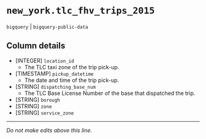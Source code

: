 # `new_york.tlc_fhv_trips_2015`
`bigquery` | `bigquery-public-data`

## Column details
* [INTEGER]   `location_id`
  - The TLC taxi zone of the trip pick-up.
* [TIMESTAMP] `pickup_datetime`
  - The date and time of the trip pick-up.
* [STRING]    `dispatching_base_num`
  - The TLC Base License Number of the base that dispatched the trip.
* [STRING]    `borough`
* [STRING]    `zone`
* [STRING]    `service_zone`

-------------------------------------------------------------------------------
*Do not make edits above this line.*
